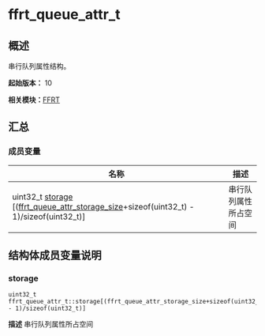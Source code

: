 # ffrt_queue_attr_t


## 概述

串行队列属性结构。

**起始版本：** 10

**相关模块：**[FFRT](_f_f_r_t.md)


## 汇总


### 成员变量

| 名称 | 描述 | 
| -------- | -------- |
| uint32_t [storage](#storage) [([ffrt_queue_attr_storage_size](_f_f_r_t.md)+sizeof(uint32_t) - 1)/sizeof(uint32_t)] | 串行队列属性所占空间  | 


## 结构体成员变量说明


### storage

```
uint32_t ffrt_queue_attr_t::storage[(ffrt_queue_attr_storage_size+sizeof(uint32_t) - 1)/sizeof(uint32_t)]
```
**描述**
串行队列属性所占空间
